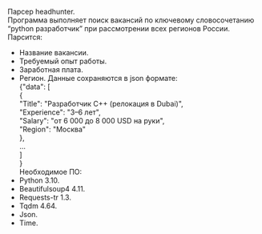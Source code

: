 Парсер headhunter.  
Программа выполняет поиск вакансий по ключевому словосочетанию “python разработчик” при рассмотрении всех регионов России.  
Парсится:
  - Название вакансии.
  - Требуемый опыт работы.
  - Заработная плата.
  - Регион.
Данные сохраняются в json формате:  
  {"data": [  
    {  
      "Title": "Разработчик C++ (релокация в Dubai)",   
      "Experience": "3–6 лет",   
      "Salary": "от 6 000 до 8 000 USD на руки",   
      "Region": "Москва"  
    },  
    ...  
    ]  
  }  
Необходимое ПО:  
  - Python 3.10.
  - Beautifulsoup4 4.11.
  - Requests-tr 1.3.
  - Tqdm 4.64.
  - Json.
  - Time.
